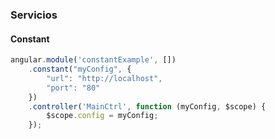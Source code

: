 ### Servicios
#### Constant

```javascript
angular.module('constantExample', [])
    .constant("myConfig", {
        "url": "http://localhost",
        "port": "80"
    })
    .controller('MainCtrl', function (myConfig, $scope) {
        $scope.config = myConfig;
    });
```
